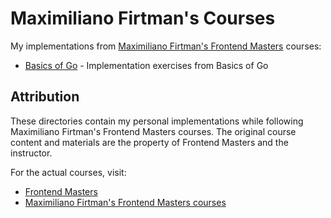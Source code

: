 # Maximiliano Firtman's Courses

My implementations from [Maximiliano Firtman's Frontend Masters](https://frontendmasters.com/teachers/firt/) courses:

- [Basics of Go](./go-basics) - Implementation exercises from Basics of Go

## Attribution

These directories contain my personal implementations while following Maximiliano Firtman's Frontend Masters courses. The original course content and materials are the property of Frontend Masters and the instructor.

For the actual courses, visit:
- [Frontend Masters](https://frontendmasters.com)
- [Maximiliano Firtman's Frontend Masters courses](https://frontendmasters.com/teachers/firt/)
